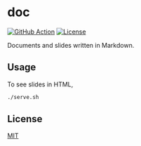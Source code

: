 # doc

[![GitHub Action](https://img.shields.io/github/workflow/status/raviqqe/doc/test?style=flat-square)](https://github.com/raviqqe/doc/actions)
[![License](https://img.shields.io/github/license/raviqqe/doc.svg?style=flat-square)](LICENSE)

Documents and slides written in Markdown.

## Usage

To see slides in HTML,

```sh
./serve.sh
```

## License

[MIT](LICENSE)
